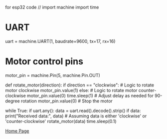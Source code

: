 for esp32 code
//
import machine
import time

# UART
uart = machine.UART(1, baudrate=9600, tx=17, rx=16)

# Motor control pins
motor_pin = machine.Pin(5, machine.Pin.OUT)

def rotate_motor(direction):
    if direction == "clockwise":
        # Logic to rotate motor clockwise
        motor_pin.value(1)
    else:
        # Logic to rotate motor counter-clockwise
        motor_pin.value(0)
    time.sleep(1)  # Adjust delay as needed for 90-degree rotation
    motor_pin.value(0)  # Stop the motor

while True:
    if uart.any():
        data = uart.read().decode().strip()
        if data:
            print("Received data:", data)
            # Assuming data is either 'clockwise' or 'counter-clockwise'
            rotate_motor(data)
    time.sleep(0.1)
    
[Home Page](index.md)
